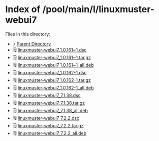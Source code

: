 
# Index of /pool/main/l/linuxmuster-webui7
Files in this directory:
- ⤴ [Parent Directory](../)
- 🗒 [linuxmuster-webui7_1.0.161~1.dsc](linuxmuster-webui7_1.0.161~1.dsc)
- 🗒 [linuxmuster-webui7_1.0.161~1.tar.gz](linuxmuster-webui7_1.0.161~1.tar.gz)
- 🗒 [linuxmuster-webui7_1.0.161~1_all.deb](linuxmuster-webui7_1.0.161~1_all.deb)
- 🗒 [linuxmuster-webui7_1.0.162-1.dsc](linuxmuster-webui7_1.0.162-1.dsc)
- 🗒 [linuxmuster-webui7_1.0.162-1.tar.gz](linuxmuster-webui7_1.0.162-1.tar.gz)
- 🗒 [linuxmuster-webui7_1.0.162-1_all.deb](linuxmuster-webui7_1.0.162-1_all.deb)
- 🗒 [linuxmuster-webui7_7.1.38.dsc](linuxmuster-webui7_7.1.38.dsc)
- 🗒 [linuxmuster-webui7_7.1.38.tar.gz](linuxmuster-webui7_7.1.38.tar.gz)
- 🗒 [linuxmuster-webui7_7.1.38_all.deb](linuxmuster-webui7_7.1.38_all.deb)
- 🗒 [linuxmuster-webui7_7.2.2.dsc](linuxmuster-webui7_7.2.2.dsc)
- 🗒 [linuxmuster-webui7_7.2.2.tar.gz](linuxmuster-webui7_7.2.2.tar.gz)
- 🗒 [linuxmuster-webui7_7.2.2_all.deb](linuxmuster-webui7_7.2.2_all.deb)
